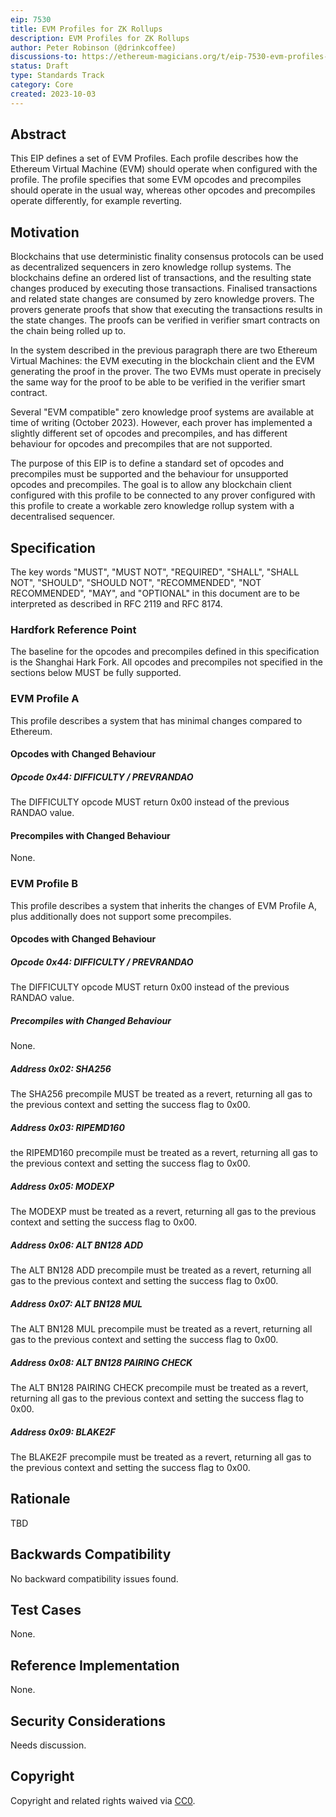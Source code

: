 ```yaml
---
eip: 7530
title: EVM Profiles for ZK Rollups
description: EVM Profiles for ZK Rollups
author: Peter Robinson (@drinkcoffee)
discussions-to: https://ethereum-magicians.org/t/eip-7530-evm-profiles-to-enable-distributed-sequencers-for-zk-rollups/15999
status: Draft
type: Standards Track
category: Core
created: 2023-10-03
---
```



## Abstract

This EIP defines a set of EVM Profiles. Each profile describes how the Ethereum Virtual Machine (EVM) should operate when configured with the profile. The profile specifies that some EVM opcodes and precompiles should operate in the usual way, whereas other opcodes and precompiles operate differently, for example reverting. 

## Motivation

Blockchains that use deterministic finality consensus protocols can be used as decentralized sequencers in zero knowledge rollup systems. The blockchains define an ordered list of transactions, and the resulting state changes produced by executing those transactions. Finalised transactions and related state changes are consumed by zero knowledge provers. The provers generate proofs that show that executing the transactions results in the state changes. The proofs can be verified in verifier smart contracts on the chain being rolled up to.

In the system described in the previous paragraph there are two Ethereum Virtual Machines: the EVM executing in the blockchain client and the EVM generating the proof in the prover. The two EVMs must operate in precisely the same way for the proof to be able to be verified in the verifier smart contract.

Several "EVM compatible" zero knowledge proof systems are available at time of writing (October 2023). However, each prover has implemented a slightly different set of opcodes and precompiles, and has different behaviour for opcodes and precompiles that are not supported. 

The purpose of this EIP is to define a standard set of opcodes and precompiles must be supported and the behaviour for unsupported opcodes and precompiles. The goal is to allow any blockchain client configured with this profile to be connected to any prover configured with this profile to create a workable zero knowledge rollup system with a decentralised sequencer.



## Specification

The key words "MUST", "MUST NOT", "REQUIRED", "SHALL", "SHALL NOT", "SHOULD", "SHOULD NOT", "RECOMMENDED", "NOT RECOMMENDED", "MAY", and "OPTIONAL" in this document are to be interpreted as described in RFC 2119 and RFC 8174.

### Hardfork Reference Point

The baseline for the opcodes and precompiles defined in this specification is the Shanghai Hark Fork. All opcodes and precompiles not specified in the sections below MUST be fully supported.

### EVM Profile A

This profile describes a system that has minimal changes compared to Ethereum.

#### Opcodes with Changed Behaviour

##### Opcode 0x44: DIFFICULTY / PREVRANDAO

The DIFFICULTY opcode MUST return 0x00 instead of the previous RANDAO value.

#### Precompiles with Changed Behaviour

None.


### EVM Profile B

This profile describes a system that inherits the changes of EVM Profile A, plus additionally does not support some precompiles.

#### Opcodes with Changed Behaviour

##### Opcode 0x44: DIFFICULTY / PREVRANDAO

The DIFFICULTY opcode MUST return 0x00 instead of the previous RANDAO value.

##### Precompiles with Changed Behaviour

None.

##### Address 0x02: SHA256

The SHA256 precompile MUST be treated as a revert, returning all gas to the previous context and setting the success flag to 0x00.

##### Address 0x03: RIPEMD160

the RIPEMD160 precompile must be treated as a revert, returning all gas to the previous context and setting the success flag to 0x00.

##### Address 0x05: MODEXP

The MODEXP must be treated as a revert, returning all gas to the previous context and setting the success flag to 0x00.

##### Address 0x06: ALT BN128 ADD

The ALT BN128 ADD precompile must be treated as a revert, returning all gas to the previous context and setting the success flag to 0x00.

##### Address 0x07: ALT BN128 MUL

The ALT BN128 MUL precompile must be treated as a revert, returning all gas to the previous context and setting the success flag to 0x00.

##### Address 0x08: ALT BN128 PAIRING CHECK

The ALT BN128 PAIRING CHECK precompile must be treated as a revert, returning all gas to the previous context and setting the success flag to 0x00.

##### Address 0x09: BLAKE2F

The BLAKE2F precompile must be treated as a revert, returning all gas to the previous context and setting the success flag to 0x00.


## Rationale
TBD

## Backwards Compatibility
No backward compatibility issues found.

## Test Cases
None.

## Reference Implementation
None.


## Security Considerations

Needs discussion.

## Copyright

Copyright and related rights waived via [CC0](../LICENSE.md).
